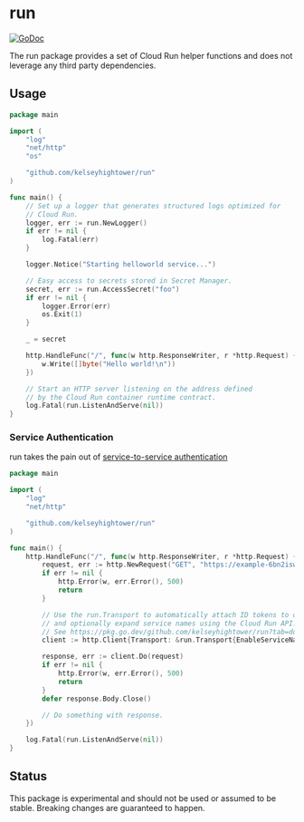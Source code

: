 # run

[![GoDoc](https://godoc.org/github.com/kelseyhightower/run?status.svg)](https://pkg.go.dev/github.com/kelseyhightower/run)

The run package provides a set of Cloud Run helper functions and does not leverage any third party dependencies.

## Usage

```Go
package main

import (
    "log"
    "net/http"
    "os"

    "github.com/kelseyhightower/run"
)

func main() {
    // Set up a logger that generates structured logs optimized for
    // Cloud Run.
    logger, err := run.NewLogger()
    if err != nil {
        log.Fatal(err)
    }

    logger.Notice("Starting helloworld service...")

    // Easy access to secrets stored in Secret Manager.
    secret, err := run.AccessSecret("foo")
    if err != nil {
        logger.Error(err)
        os.Exit(1)
    }

    _ = secret

    http.HandleFunc("/", func(w http.ResponseWriter, r *http.Request) {
        w.Write([]byte("Hello world!\n"))
    })

    // Start an HTTP server listening on the address defined
    // by the Cloud Run container runtime contract.
    log.Fatal(run.ListenAndServe(nil))
}
```

### Service Authentication

run takes the pain out of [service-to-service authentication](https://cloud.google.com/run/docs/authenticating/service-to-service)

```Go
package main

import (
    "log"
    "net/http"

    "github.com/kelseyhightower/run"
)

func main() {
    http.HandleFunc("/", func(w http.ResponseWriter, r *http.Request) {
        request, err := http.NewRequest("GET", "https://example-6bn2iswfgq-uw.a.run.app", nil)
        if err != nil {
            http.Error(w, err.Error(), 500)
            return
        }

        // Use the run.Transport to automatically attach ID tokens to outbound requests
        // and optionally expand service names using the Cloud Run API.
        // See https://pkg.go.dev/github.com/kelseyhightower/run?tab=doc#Transport
        client := http.Client{Transport: &run.Transport{EnableServiceNameResolution: false}}

        response, err := client.Do(request)
        if err != nil {
            http.Error(w, err.Error(), 500)
            return
        }
        defer response.Body.Close()

        // Do something with response.
    })

    log.Fatal(run.ListenAndServe(nil))
}
```

## Status

This package is experimental and should not be used or assumed to be stable. Breaking changes are guaranteed to happen.
